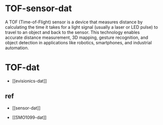 
# TOF-sensor-dat

A TOF (Time-of-Flight) sensor is a device that measures distance by calculating the time it takes for a light signal (usually a laser or LED pulse) to travel to an object and back to the sensor. This technology enables accurate distance measurement, 3D mapping, gesture recognition, and object detection in applications like robotics, smartphones, and industrial automation.

# TOF-dat

- [[evisionics-dat]]


## ref 

- [[sensor-dat]]


- [[SMO1099-dat]]